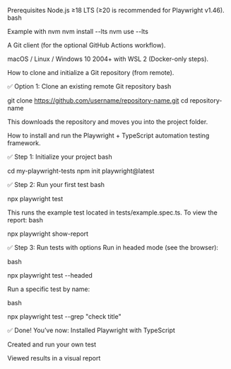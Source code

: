 Prerequisites
Node.js ≥18 LTS (≥20 is recommended for Playwright v1.46).
 bash

Example with nvm
nvm install --lts
nvm use --lts


A Git client (for the optional GitHub Actions workflow).


macOS / Linux / Windows 10 2004+ with WSL 2 (Docker-only steps).

How to clone and initialize a Git repository (from remote).

✅ Option 1: Clone an existing remote Git repository
bash

git clone https://github.com/username/repository-name.git
cd repository-name

This downloads the repository and moves you into the project folder.

How to install and run the Playwright + TypeScript automation testing framework.

✅ Step 1: Initialize your project
bash

cd my-playwright-tests
npm init playwright@latest

✅ Step 2: Run your first test
bash

npx playwright test

This runs the example test located in tests/example.spec.ts.
To view the report:
bash

npx playwright show-report



✅ Step 3: Run tests with options
Run in headed mode (see the browser):

 bash

npx playwright test --headed

Run a specific test by name:

 bash

npx playwright test --grep "check title"


✅ Done!
You’ve now:
Installed Playwright with TypeScript


Created and run your own test


Viewed results in a visual report
